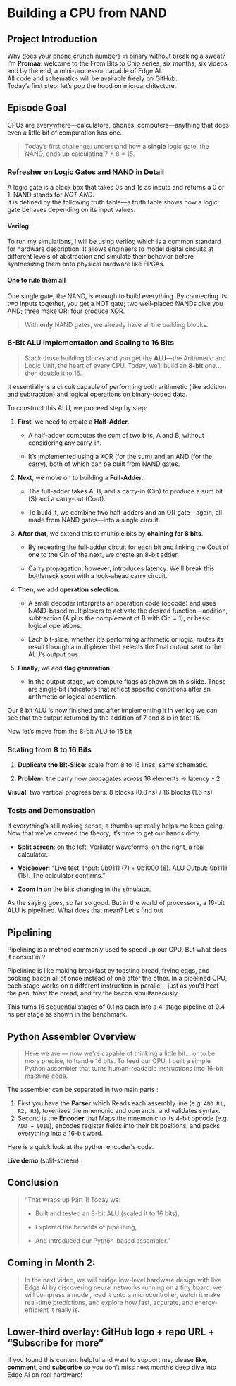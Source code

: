 # Building a CPU from NAND

## Project Introduction

Why does your phone crunch numbers in binary without breaking a sweat?  
I’m **Promaa**: welcome to the From Bits to Chip series, six months, six videos, and by the end, a mini-processor capable of Edge AI.  
All code and schematics will be available freely on GitHub.  
Today’s first step: let’s pop the hood on microarchitecture.

## Episode Goal

CPUs are everywhere—calculators, phones, computers—anything that does even a little bit of computation has one.

> Today’s first challenge: understand how a **single** logic gate, the NAND, ends up calculating 7 + 8 = 15.

### Refresher on Logic Gates and NAND in Detail

A logic gate is a black box that takes 0s and 1s as inputs and returns a 0 or 1. NAND stands for _NOT AND_.  
It is defined by the following truth table—a truth table shows how a logic gate behaves depending on its input values.  

#### Verilog
To run my simulations, I will be using verilog which is a common standard for hardware description. It allows engineers to model digital circuits at different levels of abstraction and simulate their behavior before synthesizing them onto physical hardware like FPGAs.

#### One to rule them all
One single gate, the NAND, is enough to build everything. By connecting its two inputs together, you get a NOT gate; two well-placed NANDs give you AND; three make OR; four produce XOR.

> With **only** NAND gates, we already have all the building blocks.

### 8-Bit ALU Implementation and Scaling to 16 Bits

> Stack those building blocks and you get the **ALU**—the Arithmetic and Logic Unit, the heart of every CPU. Today, we’ll build an **8-bit** one… then double it to 16.

It essentially is a circuit capable of performing both arithmetic (like addition and subtraction) and logical operations on binary-coded data.

To construct this ALU, we proceed step by step:

1. **First**, we need to create a **Half-Adder**.
    
    - A half-adder computes the sum of two bits, A and B, without considering any carry-in.
        
    - It’s implemented using a XOR (for the sum) and an AND (for the carry), both of which can be built from NAND gates.
        
    
2. **Next**, we move on to building a **Full-Adder**.
    
    - The full-adder takes A, B, and a carry-in (Cin) to produce a sum bit (S) and a carry-out (Cout).
        
    - To build it, we combine two half-adders and an OR gate—again, all made from NAND gates—into a single circuit.
        
    
3. **After that**, we extend this to multiple bits by **chaining for 8 bits**.
    
    - By repeating the full-adder circuit for each bit and linking the Cout of one to the Cin of the next, we create an 8-bit adder.
        
    - Carry propagation, however, introduces latency. We'll break this bottleneck soon with a look-ahead carry circuit.
        
    
4. **Then**, we add **operation selection**.
    
    - A small decoder interprets an operation code (opcode) and uses NAND-based multiplexers to activate the desired function—addition, subtraction (A plus the complement of B with Cin = 1), or basic logical operations.
        
    - Each bit-slice, whether it’s performing arithmetic or logic, routes its result through a multiplexer that selects the final output sent to the ALU’s output bus.
        
    
5. **Finally**, we add **flag generation**.
	- In the output stage, we compute flags as shown on this slide. These are single‐bit indicators that reflect specific conditions after an arithmetic or logical operation.

Our 8 bit ALU is now finished and after implementing it in verilog we can see that the output returned by the addition of 7 and 8 is in fact 15.

Now let’s move from the 8-bit ALU to 16 bit

### Scaling from 8 to 16 Bits

1. **Duplicate the Bit-Slice**: scale from 8 to 16 lines, same schematic.
    
2. **Problem**: the carry now propagates across 16 elements → latency × 2.

**Visual**: two vertical progress bars: 8 blocks (0.8 ns) / 16 blocks (1.6 ns).

### Tests and Demonstration

If everything’s still making sense, a thumbs-up really helps me keep going.  
Now that we’ve covered the theory, it’s time to get our hands dirty.

- **Split screen**: on the left, Verilator waveforms; on the right, a real calculator.
    
- **Voiceover**: “Live test. Input: 0b0111 (7) + 0b1000 (8). ALU Output: 0b1111 (15). The calculator confirms.”
    
- **Zoom in** on the bits changing in the simulator.

As the saying goes, so far so good. But in the world of processors, a 16-bit ALU is pipelined. What does that mean? Let's find out
## Pipelining 
Pipelining is a method commonly used to speed up our CPU. But what does it consist in ? 

Pipelining is like making breakfast by toasting bread, frying eggs, and cooking bacon all at once instead of one after the other. In a pipelined CPU, each stage works on a different instruction in parallel—just as you’d heat the pan, toast the bread, and fry the bacon simultaneously. 



This turns 16 sequential stages of 0.1 ns each  into a 4-stage pipeline of 0.4 ns per stage as shown in the benchmark.

## Python Assembler Overview
> Here we are — now we're capable of thinking a little bit… or to be more precise, to handle 16 bits. To feed our CPU, I built a simple Python assembler that turns human-readable instructions into 16-bit machine code.

The assembler can be separated in two main parts : 
1. First you have the **Parser** which Reads each assembly line (e.g. `ADD R1, R2, R3`), tokenizes the mnemonic and operands, and validates syntax.  
2. Second is the **Encoder** that Maps the mnemonic to its 4-bit opcode (e.g. `ADD → 0010`), encodes register fields into their bit positions, and packs everything into a 16-bit word.

Here is a quick look at the python encoder's code.


**Live demo** (split-screen):
## Conclusion

> “That wraps up Part 1! Today we:
> 
> - Built and tested an 8-bit ALU (scaled it to 16 bits),
>     
> - Explored the benefits of pipelining,
>     
> - And introduced our Python-based assembler.”
>     

## **Coming in Month 2**:

>In the next video, we will bridge low-level hardware design with live Edge AI by discovering neural networks running on a tiny board: we will compress a model, load it onto a microcontroller, watch it make real-time predictions, and explore how fast, accurate, and energy-efficient it really is.


## **Lower-third overlay**: GitHub logo + repo URL + “Subscribe for more”
If you found this content helpful and want to support me, please **like**, **comment**, and **subscribe** so you don’t miss next month’s deep dive into Edge AI on real hardware!











